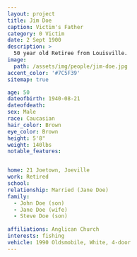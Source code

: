 ```yaml
---
layout: project
title: Jim Doe
caption: Victim's Father
category: 0 Victim
date: 2 Sept 1900
description: >
  50 year old Retiree from Louisville.
image: 
  path: /assets/img/people/jim-doe.jpg
accent_color: '#7C5F39'
sitemap: true

age: 50
dateofbirth: 1940-08-21
dateofdeath:
sex: Male
race: Caucasian
hair_color: Brown
eye_color: Brown
height: 5'8"
weight: 140lbs
notable_features:


home: 21 Joetown, Joeville
work: Retired
school: 
relationship: Married (Jane Doe)
family: 
  - John Doe (son)
  - Jane Doe (wife)
  - Steve Doe (son)
 
affiliations: Anglican Church
interests: fishing
vehicle: 1990 Oldsmobile, White, 4-door
---
```

